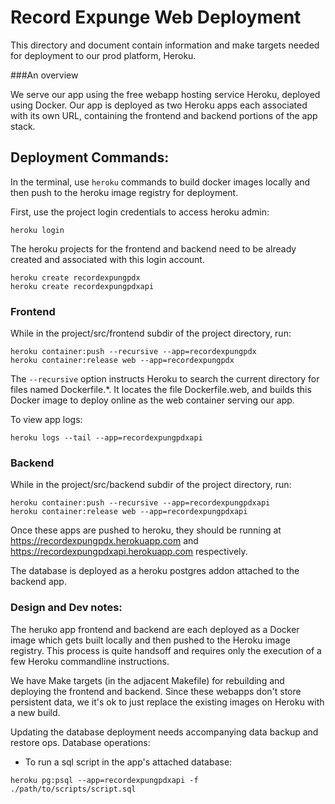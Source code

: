 Record Expunge Web Deployment
=============================

This directory and document contain information and make targets needed for deployment to our prod platform, Heroku.

###An overview

We serve our app using the free webapp hosting service Heroku, deployed using Docker.
Our app is deployed as two Heroku apps each associated with its own URL, containing the frontend and backend portions of the app stack.



Deployment Commands:
---------
In the terminal, use `heroku` commands to build docker images locally and then push to the heroku image registry for deployment.

First, use the project login credentials to access heroku admin:
```
heroku login
```

The heroku projects for the frontend and backend need to be already created and associated with this login account.


```
heroku create recordexpungpdx
heroku create recordexpungpdxapi
```

### Frontend

While in the project/src/frontend subdir of the project directory, run:

```
heroku container:push --recursive --app=recordexpungpdx
heroku container:release web --app=recordexpungpdx
```

The `--recursive` option instructs Heroku to search the current directory for files named Dockerfile.\*. It locates the file Dockerfile.web, and builds this Docker image to deploy online as the web container serving our app.

To view app logs:

```
heroku logs --tail --app=recordexpungpdxapi
```

### Backend

While in the project/src/backend subdir of the project directory, run:

```
heroku container:push --recursive --app=recordexpungpdxapi
heroku container:release web --app=recordexpungpdxapi
```

Once these apps are pushed to heroku, they should be running at
https://recordexpungpdx.herokuapp.com and
https://recordexpungpdxapi.herokuapp.com respectively.


The database is deployed as a heroku postgres addon attached to the backend app.

### Design and Dev notes:


The heruko app frontend and backend are each deployed as a Docker image which gets built locally and then pushed to the Heroku image registry. This process is quite handsoff and requires only the execution of a few Heroku commandline instructions.

We have Make targets (in the adjacent Makefile) for rebuilding and deploying the frontend and backend. Since these webapps don't store persistent data, we it's ok to just replace the existing images on Heroku with a new build.

Updating the database deployment needs accompanying data backup and restore ops. Database operations:

 - To run a sql script in the app's attached database:

 ```
 heroku pg:psql --app=recordexpungpdxapi -f ./path/to/scripts/script.sql
 ```
